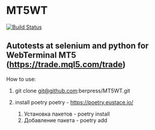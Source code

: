 # MT5WT
[![Build Status](https://travis-ci.org/berpress/MT5WT.svg?branch=master)](https://travis-ci.org/berpress/MT5WT)

## Autotests at selenium and python for WebTerminal МТ5 (https://trade.mql5.com/trade)

How to use:
1. git clone git@github.com:berpress/MT5WT.git
2. install poetry 
    poetry - https://poetry.eustace.io/

    1. Установка пакетов - poetry install
    2. Добавление пакета - poetry add <package>
